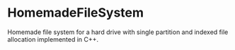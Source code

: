 # HomemadeFileSystem
Homemade file system for a hard drive with single partition and indexed file allocation implemented in C++.
